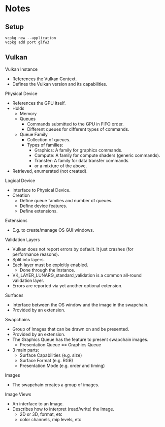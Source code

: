 # Notes

## Setup

```
vcpkg new --application
vcpkg add port glfw3
```

## Vulkan

Vulkan Instance
- References the Vulkan Context.
- Defines the Vulkan version and its capabilities.

Physical Device
- References the GPU itself.
- Holds
  - Memory
  - Queues
    - Commands submitted to the GPU in FIFO order.
    - Different queues for different types of commands.
  - Queue Family
    - Collection of queues.
    - Types of families:
      - Graphics: A family for graphics commands.
      - Compute: A family for compute shaders (generic commands).
      - Transfer: A family for data transfer commands.
      - or a mixture of the above.
- Retrieved, enumerated (not created).

Logical Device
- Interface to Physical Device.
- Creation
  - Define queue families and number of queues.
  - Define device features.
  - Define extensions.

Extensions
- E.g. to create/manage OS GUI windows.

Validation Layers
- Vulkan does not report errors by default. It just crashes (for performance reasons).
- Split into layers.
- Each layer must be explcitly enabled.
  - Done through the Instance.
- VK_LAYER_LUNARG_standard_validation is a common all-round validation layer.
- Errors are reported via yet another optional extension.

Surfaces
- Interface between the OS window and the image in the swapchain.
- Provided by an extension.

Swapchains
- Group of Images that can be drawn on and be presented.
- Provided by an extension.
- The Graphics Queue has the feature to present swapchain images.
  - Presentation Queue == Graphics Queue
- 3 main parts:
  - Surface Capabilities (e.g. size)
  - Surface Format (e.g. RGB)
  - Presentation Mode (e.g. order and timing)

Images
- The swapchain creates a group of images.

Image Views
- An interface to an Image.
- Describes how to interpret (read/write) the Image.
  - 2D or 3D, format, etc
  - color channels, mip levels, etc
